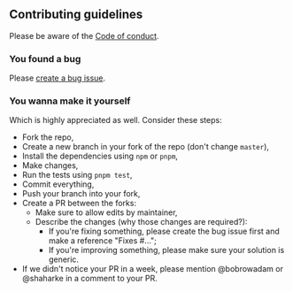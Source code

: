 ## Contributing guidelines

Please be aware of the [Code of conduct](CODE_OF_CONDUCT.md).

### You found a bug

Please [create a bug issue](https://github.com/darkf0r3st/zod-express/issues/new/choose).

### You wanna make it yourself

Which is highly appreciated as well. Consider these steps:

- Fork the repo,
- Create a new branch in your fork of the repo (don't change `master`),
- Install the dependencies using `npm` or `pnpm`,
- Make changes,
- Run the tests using `pnpm test`,
- Commit everything,
- Push your branch into your fork,
- Create a PR between the forks:
  - Make sure to allow edits by maintainer,
  - Describe the changes (why those changes are required?):
    - If you're fixing something, please create the bug issue first and make a reference "Fixes #...";
    - If you're improving something, please make sure your solution is generic.
- If we didn't notice your PR in a week, please mention @bobrowadam or @shaharke in a comment to your PR.
